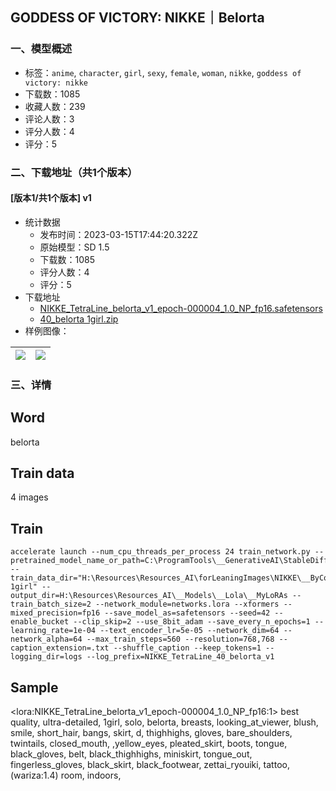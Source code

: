 ## GODDESS OF VICTORY: NIKKE｜Belorta
### 一、模型概述

- 标签：`anime`, `character`, `girl`, `sexy`, `female`, `woman`, `nikke`, `goddess of victory: nikke`
- 下载数：1085
- 收藏人数：239
- 评论人数：3
- 评分人数：4
- 评分：5

### 二、下载地址（共1个版本）

#### [版本1/共1个版本] v1

- 统计数据
  - 发布时间：2023-03-15T17:44:20.322Z
  - 原始模型：SD 1.5
  - 下载数：1085
  - 评分人数：4
  - 评分：5
- 下载地址
  - [NIKKE_TetraLine_belorta_v1_epoch-000004_1.0_NP_fp16.safetensors](https://civitai.com/api/download/models/23730)
  - [40_belorta 1girl.zip](https://civitai.com/api/download/models/23730?type=Training%20Data)
- 样例图像：

| <img src="https://image.civitai.com/xG1nkqKTMzGDvpLrqFT7WA/af324c53-01ce-4515-c6dd-9ca6f1c1d500/width=450/257437.jpeg" /> | <img src="https://image.civitai.com/xG1nkqKTMzGDvpLrqFT7WA/c25da254-8982-4049-8d0a-75494a4ffe00/width=450/257438.jpeg" /> |
| ---- | ---- |


### 三、详情
<h2>Word</h2><p>belorta</p><p></p><h2>Train data</h2><p>4 images</p><p></p><h2>Train</h2><pre><code>accelerate launch --num_cpu_threads_per_process 24 train_network.py --pretrained_model_name_or_path=C:\ProgramTools\__GenerativeAI\StableDiffusionModels\AOM3_orangemixs.safetensors --train_data_dir="H:\Resources\Resources_AI\forLeaningImages\NIKKE\__ByCompany\v3\TetraLine\40_belorta 1girl" --output_dir=H:\Resources\Resources_AI\__Models\__Lola\__MyLoRAs --train_batch_size=2 --network_module=networks.lora --xformers --mixed_precision=fp16 --save_model_as=safetensors --seed=42 --enable_bucket --clip_skip=2 --use_8bit_adam --save_every_n_epochs=1 --learning_rate=1e-04 --text_encoder_lr=5e-05 --network_dim=64 --network_alpha=64 --max_train_steps=560 --resolution=768,768 --caption_extension=.txt --shuffle_caption --keep_tokens=1 --logging_dir=logs --log_prefix=NIKKE_TetraLine_40_belorta_v1</code></pre><p></p><h2>Sample</h2><p>&lt;lora:NIKKE_TetraLine_belorta_v1_epoch-000004_1.0_NP_fp16:1&gt; best quality, ultra-detailed, 1girl, solo, belorta, breasts, looking_at_viewer, blush, smile, short_hair, bangs, skirt, d, thighhighs, gloves, bare_shoulders, twintails, closed_mouth, ,yellow_eyes, pleated_skirt, boots, tongue, black_gloves, belt, black_thighhighs, miniskirt, tongue_out, fingerless_gloves, black_skirt, black_footwear, zettai_ryouiki, tattoo, (wariza:1.4) room, indoors,</p><p></p>